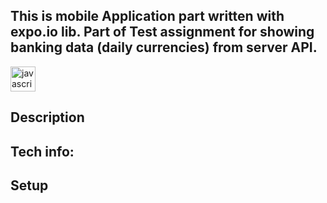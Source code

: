 ## This is mobile Application part written with expo.io lib. Part of Test assignment for showing banking data (daily currencies) from server API.
<p>
<img src="https://devicons.github.io/devicon/devicon.git/icons/javascript/javascript-original.svg" alt="javascript" width="40" height="40"/>
</p>

## Description

## Tech info:

## Setup
